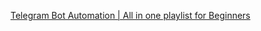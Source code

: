 [Telegram Bot Automation | All in one playlist for Beginners](https://www.youtube.com/playlist?list=PLVCgi5HZ0-Yt534vFsbzdw36yfC3OtiuY)